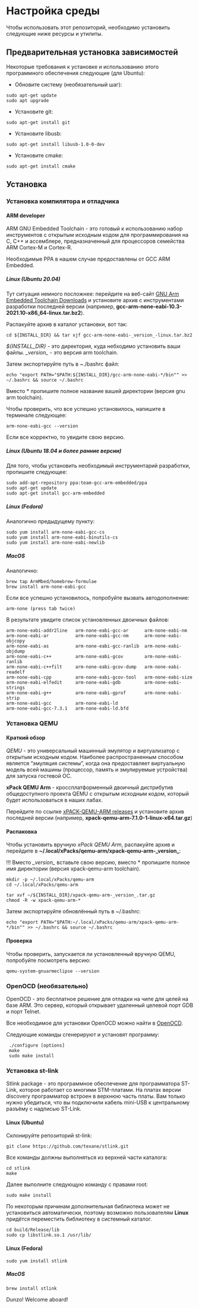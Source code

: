 Настройка среды
=================

Чтобы использовать этот репозиторий, необходимо установить следующие ниже ресурсы и утилиты.

## Предварительная установка зависимостей

Некоторые требования к установке и использованию этого программного обеспечения следующие (для Ubuntu):

- Обновите систему (необязательный шаг):
```
sudo apt-get update
sudo apt upgrade
```

- Установите git:
```
sudo apt-get install git
```

- Установите libusb:
```
sudo apt-get install libusb-1.0-0-dev
```

- Установите cmake:
```
sudo apt-get install cmake
```

## Установка

### Установка компилятора и отладчика

#### ARM developer

ARM GNU Embedded Toolchain - это готовый к использованию набор инструментов с открытым исходным кодом для программирования на C, C++ и ассемблере, предназначенный для процессоров семейства ARM Cortex-M и Cortex-R.

Необходимые PPA в нашем случае предоставлены от GCC ARM Embedded.

##### Linux (Ubuntu 20.04)

Тут ситуация немного посложнее: перейдите на веб-сайт [GNU Arm Embedded Toolchain Downloads](https://developer.arm.com/tools-and-software/open-source-software/developer-tools/gnu-toolchain/gnu-rm/downloads) и установите архив с инструментами разработки последней версии (например, **gcc-arm-none-eabi-10.3-2021.10-x86_64-linux.tar.bz2**).  

Распакуйте архив в каталог установки, вот так:

```
cd ${INSTALL_DIR} && tar xjf gcc-arm-none-eabi-_version_-linux.tar.bz2
```

*${INSTALL_DIR}* - это директория, куда небходимо установить ваши файлы. 
*\_version\_* - это версия arm toolchain.

Затем экспортируйте путь в \~./bashrc файл:

```
echo "export PATH="$PATH:${INSTALL_DIR}/gcc-arm-none-eabi-*/bin"" >> ~/.bashrc && source ~/.bashrc
```

Вместо \* пропишите полное название вашей директории (версия gnu arm toolchain).

Чтобы проверить, что все успешно установилось, напишите в терминале следующее:

```
arm-none-eabi-gcc --version
```

Если все корректно, то увидите свою версию.

##### Linux (Ubuntu 18.04 и более ранние версии)

Для того, чтобы установить необходимый инструментарий разработки, пропишите следующее: 

```
sudo add-apt-repository ppa:team-gcc-arm-embedded/ppa
sudo apt-get update
sudo apt-get install gcc-arm-embedded
``` 

##### Linux (Fedora)

Аналогично предыдущему пункту:

```
sudo yum install arm-none-eabi-gcc-cs
sudo yum install arm-none-eabi-binutils-cs
sudo yum install arm-none-eabi-newlib
```

##### MacOS

Аналогично:

```
brew tap ArmMbed/homebrew-formulae
brew install arm-none-eabi-gcc
```

Если все успешно установилось, попробуйте вызвать автодополнение:

```
arm-none (press tab twice)
```

В результате увидите список установленных двоичных файлов:

```
arm-none-eabi-addr2line   arm-none-eabi-gcc-ar      arm-none-eabi-nm
arm-none-eabi-ar          arm-none-eabi-gcc-nm      arm-none-eabi-objcopy
arm-none-eabi-as          arm-none-eabi-gcc-ranlib  arm-none-eabi-objdump
arm-none-eabi-c++         arm-none-eabi-gcov        arm-none-eabi-ranlib
arm-none-eabi-c++filt     arm-none-eabi-gcov-dump   arm-none-eabi-readelf
arm-none-eabi-cpp         arm-none-eabi-gcov-tool   arm-none-eabi-size
arm-none-eabi-elfedit     arm-none-eabi-gdb         arm-none-eabi-strings
arm-none-eabi-g++         arm-none-eabi-gprof       arm-none-eabi-strip
arm-none-eabi-gcc         arm-none-eabi-ld
arm-none-eabi-gcc-7.3.1   arm-none-eabi-ld.bfd
```

### Установка QEMU

#### Краткий обзор

*QEMU* - это универсальный машинный эмулятор и виртуализатор с открытым исходным кодом. Наиболее распространенным способом является “эмуляция системы”, когда она предоставляет виртуальную модель всей машины (процессор, память и эмулируемые устройства) для запуска гостевой ОС.

**xPack QEMU Arm** - кроссплатформенный двоичный дистрибутив общедоступного проекта QEMU с открытым исходным кодом, который будет использоваться в наших лабах.

Перейдите по ссылке [xPACK-QEMU-ARM releases](https://github.com/xpack-dev-tools/qemu-arm-xpack/releases/) и установите архив последней версии (например, **xpack-qemu-arm-7.1.0-1-linux-x64.tar.gz**)

#### Распаковка

Чтобы установить вручную *xPack QEMU Arm*, распакуйте архив и перейдите в **\~/.local/xPacks/qemu-arm/xpack-qemu-arm-\_version\_**:

!!! Вместо *\_version\_* вставьте свою версию, вместо \* пропишите полное имя директории (версия xpack-qemu-arm toolchain). 

```
mkdir -p ~/.local/xPacks/qemu-arm
cd ~/.local/xPacks/qemu-arm

tar xvf ~/${INSTALL_DIR}/xpack-qemu-arm-_version_.tar.gz
chmod -R -w xpack-qemu-arm-*
```

Затем экспортируйте обновлённый путь в \~/.bashrc: 

```
echo "export PATH="$PATH:~/.local/xPacks/qemu-arm/xpack-qemu-arm-*/bin"" >> ~/.bashrc && source ~/.bashrc
```

#### Проверка

Чтобы проверить, запускается ли установленный вручную QEMU, попробуйте посмотреть версию: 

```
qemu-system-gnuarmeclipse --version
```

### OpenOCD (необязательно)

OpenOCD - это бесплатное решение для отладки на чипе для целей на базе ARM. Это сервер, который открывает удаленный целевой порт GDB и порт Telnet.

Все необходимое для установки OpenOCD можно найти в [OpenOCD](https://sourceforge.net/projects/openocd/files/openocd/0.10.0/).

Следующие команды сгенерируют и установят программу:

```
 ./configure [options]
 make
 sudo make install
```

### Установка st-link

Stlink package - это программное обеспечение для программатора ST-Link, которое работает со многими STM-платами. На платах версии discovery программатор встроен в верхнюю часть платы. Вам только нужно убедиться, что вы подключили кабель mini-USB к центральному разъёму с надписью ST-Link.

#### Linux (Ubuntu)

Склонируйте репозиторий st-link:

```
git clone https://github.com/texane/stlink.git
```

Все команды должны выполняться из верхней части каталога:

```
cd stlink
make
```

Далее выполните следующую команду с правами root: 

```
sudo make install
```

По некоторым причинам дополнительная библиотека может не установиться автоматически, поэтому возможно пользователям **Linux** придётся переместить библиотеку в системный каталог.

```
cd build/Release/lib
sudo cp libstlink.so.1 /usr/lib/
```

#### Linux (Fedora)

```
sudo yum install stlink
```

##### MacOS
```
brew install stlink
```

Dunzo! Welcome aboard!